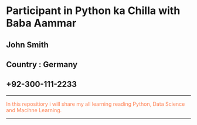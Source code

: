 # Participant in Python ka Chilla with Baba Aammar

## John Smith

## Country : Germany

## +92-300-111-2233

***

<span style="color:coral">
In this repositiory i will share my all learning reading Python, Data Science and Macihne Learning.
</span>

***
